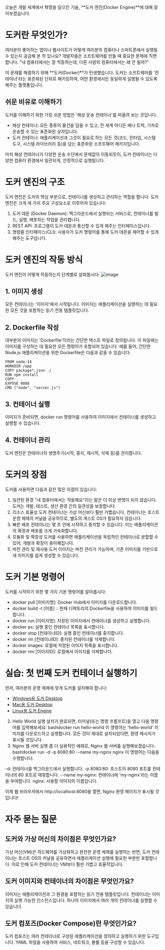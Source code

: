 오늘은 개발 세계에서 혁명을 일으킨 기술, **도커 엔진(Docker Engine)**에 대해 알아보겠습니다.

# 도커란 무엇인가?
여러분이 좋아하는 앱이나 웹사이트가 어떻게 여러분의 컴퓨터나 스마트폰에서 실행될 수 있는지 궁금해 본 적 있나요? 개발자들은 소프트웨어를 만들 때 중요한 문제에 직면합니다. "내 컴퓨터에서는 잘 작동하는데, 다른 사람의 컴퓨터에서는 왜 안 될까?"

이 문제를 해결하기 위해 **도커(Docker)**가 탄생했습니다. 도커는 소프트웨어를 '컨테이너'라는 표준화된 단위로 패키징하여, 어떤 환경에서든 동일하게 실행될 수 있도록 해주는 플랫폼입니다.

## 쉬운 비유로 이해하기
도커를 이해하기 위한 가장 쉬운 방법은 '해상 운송 컨테이너'를 떠올려 보는 것입니다.

- 해상 컨테이너: 모든 종류의 물건을 담을 수 있고, 전 세계 어디든 배나 트럭, 기차로 운송할 수 있는 표준화된 상자입니다.
- 도커 컨테이너: 애플리케이션과 그것이 필요로 하는 모든 것(코드, 런타임, 시스템 도구, 시스템 라이브러리 등)을 담는 표준화된 소프트웨어 패키지입니다.

마치 해상 컨테이너가 다양한 운송 수단에서 문제없이 이동되듯이, 도커 컨테이너는 다양한 컴퓨터 환경에서 일관되게, 안정적으로 실행됩니다.

# 도커 엔진의 구조
도커 엔진은 도커의 핵심 부분으로, 컨테이너를 생성하고 관리하는 역할을 합니다. 도커 엔진은 크게 세 가지 주요 구성요소로 이루어져 있습니다:

1. 도커 데몬 (Docker Daemon): 백그라운드에서 실행되는 서비스로, 컨테이너를 빌드, 실행, 배포하는 작업을 관리합니다.
2. REST API: 프로그램이 도커 데몬과 통신할 수 있게 해주는 인터페이스입니다.
3. 명령줄 인터페이스(CLI): 사용자가 도커 명령어를 통해 도커 데몬을 제어할 수 있게 해주는 도구입니다.

# 도커 엔진의 작동 방식
도커 엔진이 어떻게 작동하는지 단계별로 살펴봅시다:
![image](https://github.com/user-attachments/assets/7693d8ce-d025-41f2-a44c-64d4c3c714da)

## 1. 이미지 생성
모든 컨테이너는 '이미지'에서 시작됩니다. 이미지는 애플리케이션을 실행하는 데 필요한 모든 것을 포함하는 읽기 전용 템플릿입니다.

## 2. Dockerfile 작성
대부분의 이미지는 'Dockerfile'이라는 간단한 텍스트 파일로 정의됩니다. 이 파일에는 이미지를 구성하는 데 필요한 모든 명령어가 포함되어 있습니다.
예를 들어, 간단한 Node.js 애플리케이션을 위한 Dockerfile은 다음과 같을 수 있습니다:
```
FROM node:14
WORKDIR /app
COPY package*.json ./
RUN npm install
COPY . .
EXPOSE 8080
CMD ["node", "server.js"]
```

## 3. 컨테이너 실행
이미지가 준비되면, docker run 명령어를 사용하여 이미지에서 컨테이너를 생성하고 실행할 수 있습니다.

## 4. 컨테이너 관리
도커 엔진은 컨테이너의 생명주기(시작, 중지, 재시작, 삭제 등)를 관리합니다.

# 도커의 장점
도커를 사용하면 다음과 같은 많은 이점이 있습니다:
1. 일관된 환경
   "내 컴퓨터에서는 작동해요"라는 말은 더 이상 변명이 되지 않습니다. 도커는 개발, 테스트, 생산 환경 간의 일관성을 보장합니다.
2. 리소스 효율성
   도커 컨테이너는 가상 머신보다 훨씬 가볍습니다. 컨테이너는 호스트 운영 체제의 커널을 공유하므로, 별도의 게스트 OS가 필요하지 않습니다.
3. 빠른 배포
   컨테이너는 몇 초 안에 시작하고 중지할 수 있습니다. 이는 애플리케이션의 확장과 배포를 크게 가속화합니다.
4. 모듈화 및 확장성
   도커를 사용하면 애플리케이션을 독립적인 컨테이너로 분할할 수 있어, 개발과 확장이 용이해집니다.
5. 버전 관리 및 재사용
   도커 이미지는 버전 관리가 가능하며, 기존 이미지를 기반으로 새 이미지를 쉽게 생성할 수 있습니다.

# 도커 기본 명령어
도커를 시작하기 위한 몇 가지 기본 명령어를 알아봅시다:

- docker pull [이미지명]: Docker Hub에서 이미지를 다운로드합니다.
- docker build -t [이름] .: 현재 디렉토리의 Dockerfile을 사용하여 이미지를 빌드합니다.
- docker run [이미지명]: 지정된 이미지에서 컨테이너를 생성하고 실행합니다.
- docker ps: 실행 중인 컨테이너 목록을 표시합니다.
- docker stop [컨테이너ID]: 실행 중인 컨테이너를 중지합니다.
- docker rm [컨테이너ID]: 중지된 컨테이너를 삭제합니다.
- docker images: 로컬에 저장된 이미지 목록을 표시합니다.
- docker rmi [이미지ID]: 로컬에서 이미지를 삭제합니다.

# 실습: 첫 번째 도커 컨테이너 실행하기
먼저, 여러분의 운영 체제에 맞게 도커를 설치해야 합니다:

- [Windows용 도커 Desktop](https://docs.docker.com/desktop/setup/install/windows-install/)
- [Mac용 도커 Desktop](https://docs.docker.com/desktop/install/mac-install/)
- [Linux용 도커 Engine](https://docs.docker.com/engine/install/)

2. Hello World 실행
설치가 완료되면, 터미널(또는 명령 프롬프트)을 열고 다음 명령어를 입력해보세요:
bashdocker run hello-world
이 명령어는 'hello-world' 이미지를 다운로드하고 실행합니다. 모든 것이 제대로 설치되었다면, 환영 메시지가 표시될 것입니다.
3. Nginx 웹 서버 실행
좀 더 실용적인 예제로, Nginx 웹 서버를 실행해보겠습니다:
bashdocker run -d -p 8080:80 --name my-nginx nginx
이 명령어는 다음을 수행합니다:

-d: 컨테이너를 백그라운드에서 실행합니다.
-p 8080:80: 호스트의 8080 포트를 컨테이너의 80 포트로 매핑합니다.
--name my-nginx: 컨테이너에 'my-nginx'라는 이름을 부여합니다.
nginx: 사용할 이미지의 이름입니다.

이제 웹 브라우저에서 http://localhost:8080을 열면, Nginx 환영 페이지가 표시될 것입니다!

# 자주 묻는 질문
## 도커와 가상 머신의 차이점은 무엇인가요?
가상 머신(VM)은 하드웨어를 가상화하고 완전한 운영 체제를 실행하는 반면, 도커 컨테이너는 호스트 OS의 커널을 공유하면서 애플리케이션 실행에 필요한 부분만 포함합니다. 이로 인해 도커 컨테이너는 VM보다 훨씬 가볍고 효율적입니다.

## 도커 이미지와 컨테이너의 차이점은 무엇인가요?
이미지는 애플리케이션과 그 환경을 포함하는 읽기 전용 템플릿입니다. 컨테이너는 이미지의 실행 가능한 인스턴스입니다. 하나의 이미지에서 여러 개의 컨테이너를 실행할 수 있습니다.

## 도커 컴포즈(Docker Compose)란 무엇인가요?
도커 컴포즈는 여러 컨테이너로 구성된 애플리케이션을 정의하고 실행하기 위한 도구입니다. YAML 파일을 사용하여 서비스, 네트워크, 볼륨 등을 구성할 수 있습니다.

